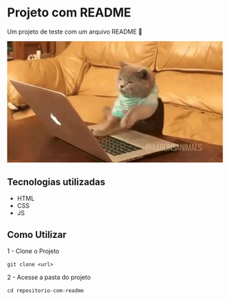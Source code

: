 # Projeto com README
Um projeto de teste com um arquivo README
🚀

[<img src="./gifs-do-gatinho-digitando-2.gif" alt="Gatinho digitando loucamente">][google]

## Tecnologias utilizadas
- HTML
- CSS
- JS

## Como Utilizar
1 - Clone o Projeto
```
git clone <url>
```

2 - Acesse a pasta do projeto
```
cd repositorio-com-readme
```

[google]: https:www.google.com.br